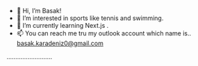 - 👋 Hi, I’m Basak!
- 👀 I’m interested in sports like tennis and swimming.
- 🌱 I’m currently learning Next.js .
- 📫 You can reach me tru my outlook account which name is.. basak.karadeniz0@gmail.com

<!---
basakrdnz/basakrdnz is a ✨ special ✨ repository because its `README.md` (this file) appears on your GitHub profile.
You can click the Preview link to take a look at your changes.
--->


..........................
